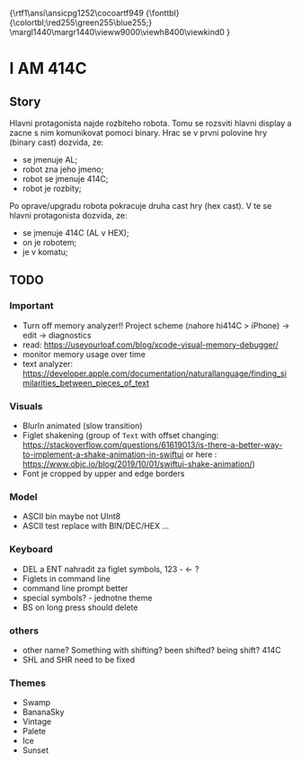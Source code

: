 {\rtf1\ansi\ansicpg1252\cocoartf949
{\fonttbl}
{\colortbl;\red255\green255\blue255;}
\margl1440\margr1440\vieww9000\viewh8400\viewkind0
}

# I AM 414C

## Story
Hlavni protagonista najde rozbiteho robota. Tomu se rozsviti hlavni display a zacne s nim komunikovat pomoci binary. Hrac se v prvni polovine hry (binary cast) dozvida, ze:
- se jmenuje AL;
- robot zna jeho jmeno;
- robot se jmenuje 414C;
- robot je rozbity;

Po oprave/upgradu robota pokracuje druha cast hry (hex cast). V te se hlavni protagonista dozvida, ze:
- se jmenuje 414C (AL v HEX);
- on je robotem;
- je v komatu;

## TODO

### Important
- Turn off memory analyzer!! Project scheme (nahore hi414C > iPhone) -> edit -> diagnostics
- read: https://useyourloaf.com/blog/xcode-visual-memory-debugger/
- monitor memory usage over time
- text analyzer: https://developer.apple.com/documentation/naturallanguage/finding_similarities_between_pieces_of_text

### Visuals

- BlurIn animated (slow transition)
- Figlet shakening (group of `Text` with offset changing: https://stackoverflow.com/questions/61619013/is-there-a-better-way-to-implement-a-shake-animation-in-swiftui or here : https://www.objc.io/blog/2019/10/01/swiftui-shake-animation/)
- Font je cropped by upper and edge borders

### Model

- ASCII bin maybe not UInt8
- ASCII test replace with BIN/DEC/HEX ...

### Keyboard
- DEL a ENT nahradit za figlet symbols, 123 - <- ?
- Figlets in command line
- command line prompt better
- special symbols? - jednotne theme
- BS on long press should delete

### others
- other name? Something with shifting? been shifted? being shift? 414C
- SHL and SHR need to be fixed

### Themes
- Swamp
- BananaSky
- Vintage
- Palete
- Ice
- Sunset
